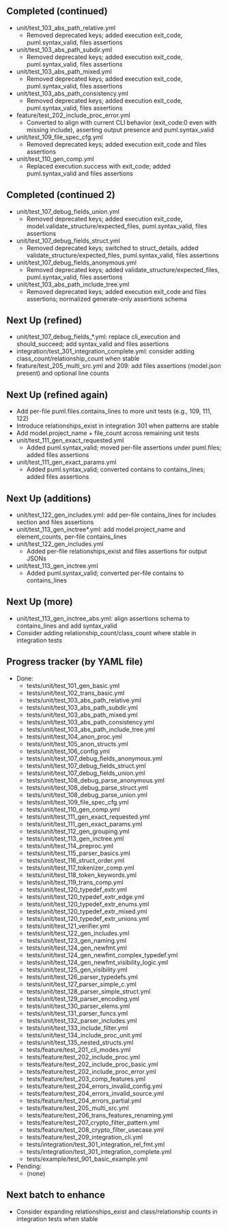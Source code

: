 ## Completed (continued)
- unit/test_103_abs_path_relative.yml
  - Removed deprecated keys; added execution exit_code, puml.syntax_valid, files assertions
- unit/test_103_abs_path_subdir.yml
  - Removed deprecated keys; added execution exit_code, puml.syntax_valid, files assertions
- unit/test_103_abs_path_mixed.yml
  - Removed deprecated keys; added execution exit_code, puml.syntax_valid, files assertions
- unit/test_103_abs_path_consistency.yml
  - Removed deprecated keys; added execution exit_code, puml.syntax_valid, files assertions
- feature/test_202_include_proc_error.yml
  - Converted to align with current CLI behavior (exit_code:0 even with missing include), asserting output presence and puml.syntax_valid
- unit/test_109_file_spec_cfg.yml
  - Removed deprecated keys; added execution exit_code and files assertions
- unit/test_110_gen_comp.yml
  - Replaced execution.success with exit_code; added puml.syntax_valid and files assertions

## Completed (continued 2)
- unit/test_107_debug_fields_union.yml
  - Removed deprecated keys; added execution exit_code, model.validate_structure/expected_files, puml.syntax_valid, files assertions
- unit/test_107_debug_fields_struct.yml
  - Removed deprecated keys; switched to struct_details, added validate_structure/expected_files, puml.syntax_valid, files assertions
- unit/test_107_debug_fields_anonymous.yml
  - Removed deprecated keys; added validate_structure/expected_files, puml.syntax_valid, files assertions
- unit/test_103_abs_path_include_tree.yml
  - Removed deprecated keys; added execution exit_code and files assertions; normalized generate-only assertions schema

## Next Up (refined)
- unit/test_107_debug_fields_*.yml: replace cli_execution and should_succeed; add syntax_valid and files assertions
- integration/test_301_integration_complete.yml: consider adding class_count/relationship_count when stable
- feature/test_205_multi_src.yml and 209: add files assertions (model.json present) and optional line counts
## Next Up (refined again)
- Add per-file puml.files.contains_lines to more unit tests (e.g., 109, 111, 122)
- Introduce relationships_exist in integration 301 when patterns are stable
- Add model.project_name + file_count across remaining unit tests
- unit/test_111_gen_exact_requested.yml
  - Added puml.syntax_valid; moved per-file assertions under puml.files; added files assertions
- unit/test_111_gen_exact_params.yml
  - Added puml.syntax_valid; converted contains to contains_lines; added files assertions

## Next Up (additions)
- unit/test_122_gen_includes.yml: add per-file contains_lines for includes section and files assertions
- unit/test_113_gen_inctree*.yml: add model.project_name and element_counts, per-file contains_lines
- unit/test_122_gen_includes.yml
  - Added per-file relationships_exist and files assertions for output JSONs
- unit/test_113_gen_inctree.yml
  - Added puml.syntax_valid; converted per-file contains to contains_lines

## Next Up (more)
- unit/test_113_gen_inctree_abs.yml: align assertions schema to contains_lines and add syntax_valid
- Consider adding relationship_count/class_count where stable in integration tests

## Progress tracker (by YAML file)
- Done:
  - tests/unit/test_101_gen_basic.yml
  - tests/unit/test_102_trans_basic.yml
  - tests/unit/test_103_abs_path_relative.yml
  - tests/unit/test_103_abs_path_subdir.yml
  - tests/unit/test_103_abs_path_mixed.yml
  - tests/unit/test_103_abs_path_consistency.yml
  - tests/unit/test_103_abs_path_include_tree.yml
  - tests/unit/test_104_anon_proc.yml
  - tests/unit/test_105_anon_structs.yml
  - tests/unit/test_106_config.yml
  - tests/unit/test_107_debug_fields_anonymous.yml
  - tests/unit/test_107_debug_fields_struct.yml
  - tests/unit/test_107_debug_fields_union.yml
  - tests/unit/test_108_debug_parse_anonymous.yml
  - tests/unit/test_108_debug_parse_struct.yml
  - tests/unit/test_108_debug_parse_union.yml
  - tests/unit/test_109_file_spec_cfg.yml
  - tests/unit/test_110_gen_comp.yml
  - tests/unit/test_111_gen_exact_requested.yml
  - tests/unit/test_111_gen_exact_params.yml
  - tests/unit/test_112_gen_grouping.yml
  - tests/unit/test_113_gen_inctree.yml
  - tests/unit/test_114_preproc.yml
  - tests/unit/test_115_parser_basics.yml
  - tests/unit/test_116_struct_order.yml
  - tests/unit/test_117_tokenizer_comp.yml
  - tests/unit/test_118_token_keywords.yml
  - tests/unit/test_119_trans_comp.yml
  - tests/unit/test_120_typedef_extr.yml
  - tests/unit/test_120_typedef_extr_edge.yml
  - tests/unit/test_120_typedef_extr_enums.yml
  - tests/unit/test_120_typedef_extr_mixed.yml
  - tests/unit/test_120_typedef_extr_unions.yml
  - tests/unit/test_121_verifier.yml
  - tests/unit/test_122_gen_includes.yml
  - tests/unit/test_123_gen_naming.yml
  - tests/unit/test_124_gen_newfmt.yml
  - tests/unit/test_124_gen_newfmt_complex_typedef.yml
  - tests/unit/test_124_gen_newfmt_visibility_logic.yml
  - tests/unit/test_125_gen_visibility.yml
  - tests/unit/test_126_parser_typedefs.yml
  - tests/unit/test_127_parser_simple_c.yml
  - tests/unit/test_128_parser_simple_struct.yml
  - tests/unit/test_129_parser_encoding.yml
  - tests/unit/test_130_parser_elems.yml
  - tests/unit/test_131_parser_funcs.yml
  - tests/unit/test_132_parser_includes.yml
  - tests/unit/test_133_include_filter.yml
  - tests/unit/test_134_include_proc_unit.yml
  - tests/unit/test_135_nested_structs.yml
  - tests/feature/test_201_cli_modes.yml
  - tests/feature/test_202_include_proc.yml
  - tests/feature/test_202_include_proc_basic.yml
  - tests/feature/test_202_include_proc_error.yml
  - tests/feature/test_203_comp_features.yml
  - tests/feature/test_204_errors_invalid_config.yml
  - tests/feature/test_204_errors_invalid_source.yml
  - tests/feature/test_204_errors_partial.yml
  - tests/feature/test_205_multi_src.yml
  - tests/feature/test_206_trans_features_renaming.yml
  - tests/feature/test_207_crypto_filter_pattern.yml
  - tests/feature/test_208_crypto_filter_usecase.yml
  - tests/feature/test_209_integration_cli.yml
  - tests/integration/test_301_integration_rel_fmt.yml
  - tests/integration/test_301_integration_complete.yml
  - tests/example/test_901_basic_example.yml
- Pending:
  - (none)

## Next batch to enhance
- Consider expanding relationships_exist and class/relationship counts in integration tests when stable